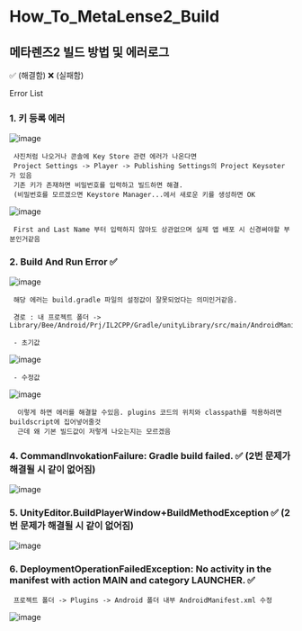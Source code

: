 # How_To_MetaLense2_Build
## 메타렌즈2 빌드 방법 및 에러로그

✅ (해결함) 
❌ (실패함)

Error List 
###  1. 키 등록 에러

![image](https://github.com/user-attachments/assets/9761c054-808f-456b-bd49-b268fb40e1f8)

     사진처럼 나오거나 콘솔에 Key Store 관련 에러가 나온다면
     Project Settings -> Player -> Publishing Settings의 Project Keysoter 가 있음
     기존 키가 존재하면 비밀번호를 입력하고 빌드하면 해결.
     (비밀번호를 모르겠으면 Keystore Manager...에서 새로운 키를 생성하면 OK

![image](https://github.com/user-attachments/assets/2a45c49f-5758-4c54-a1c6-c3deb893aa07)

     First and Last Name 부터 입력하지 않아도 상관없으며 실제 앱 배포 시 신경써야할 부분인거같음

 ### 2. Build And Run Error ✅

![image](https://github.com/user-attachments/assets/1c2ba1da-40af-4571-8fdb-4b74362aa7aa)

     해당 에러는 build.gradle 파일의 설정값이 잘못되었다는 의미인거같음.

     경로 : 내 프로젝트 폴더 -> Library/Bee/Android/Prj/IL2CPP/Gradle/unityLibrary/src/main/AndroidManifest.xml

     - 초기값
       
![image](https://github.com/user-attachments/assets/ff996cd1-194a-463f-b625-2c3be932349f)

     - 수정값
    
![image](https://github.com/user-attachments/assets/0af3f936-1545-4329-b557-91d013c6dd5b)

      이렇게 하면 에러를 해결할 수있음. plugins 코드의 위치와 classpath를 적용하려면 buildscript에 집어넣어줄것
      근데 왜 기본 빌드값이 저렇게 나오는지는 모르겠음

     

     
 ### 4. CommandInvokationFailure: Gradle build failed. ✅ (2번 문제가 해결될 시 같이 없어짐)

![image](https://github.com/user-attachments/assets/047400f7-69ca-4811-9bc7-00172e7ab063)


 ### 5. UnityEditor.BuildPlayerWindow+BuildMethodException ✅ (2번 문제가 해결될 시 같이 없어짐)

![image](https://github.com/user-attachments/assets/588afd30-f880-4083-ad84-e78c311074a4)


 ### 6. DeploymentOperationFailedException: No activity in the manifest with action MAIN and category LAUNCHER. ✅

     프로젝트 폴더 -> Plugins -> Android 폴더 내부 AndroidManifest.xml 수정
![image](https://github.com/user-attachments/assets/ddf219d3-67f4-458e-a1a5-b096cbf522b9)

